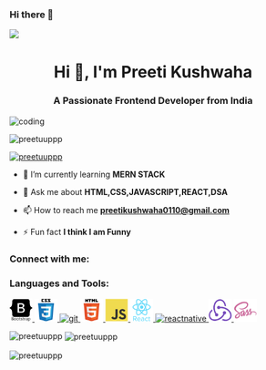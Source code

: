 ### Hi there 👋

<img  src="https://1.bp.blogspot.com/-7A4WynwLsMw/XbBpCXG8fHI/AAAAAAAAMt4/uOa1bpLskYgrwGbllhSu2SDj_Mig8SXJQCLcBGAsYHQ/s1600/2000_600px.gif"/>
<h1 align="center">Hi 👋, I'm Preeti Kushwaha</h1>
<h3 align="center">A Passionate Frontend Developer from India</h3>
<img align="center" alt="coding" width="400" src="https://vidhi-mody.github.io/img/contribute.gif"/>

<p align="left"> <img src="https://komarev.com/ghpvc/?username=preetuuppp&label=Profile%20views&color=0e75b6&style=flat" alt="preetuuppp" /> </p>

<p align="left"> <a href="https://github.com/ryo-ma/github-profile-trophy"><img src="https://github-profile-trophy.vercel.app/?username=preetuuppp" alt="preetuuppp" /></a> </p>

- 🌱 I’m currently learning **MERN STACK**

- 💬 Ask me about **HTML,CSS,JAVASCRIPT,REACT,DSA**

- 📫 How to reach me **preetikushwaha0110@gmail.com**

- ⚡ Fun fact **I think I am Funny**

<h3 align="left">Connect with me:</h3>
<p align="left">
</p>

<h3 align="left">Languages and Tools:</h3>
<p align="left"> <a href="https://getbootstrap.com" target="_blank" rel="noreferrer"> <img src="https://raw.githubusercontent.com/devicons/devicon/master/icons/bootstrap/bootstrap-plain-wordmark.svg" alt="bootstrap" width="40" height="40"/> </a> <a href="https://www.w3schools.com/css/" target="_blank" rel="noreferrer"> <img src="https://raw.githubusercontent.com/devicons/devicon/master/icons/css3/css3-original-wordmark.svg" alt="css3" width="40" height="40"/> </a> <a href="https://git-scm.com/" target="_blank" rel="noreferrer"> <img src="https://www.vectorlogo.zone/logos/git-scm/git-scm-icon.svg" alt="git" width="40" height="40"/> </a> <a href="https://www.w3.org/html/" target="_blank" rel="noreferrer"> <img src="https://raw.githubusercontent.com/devicons/devicon/master/icons/html5/html5-original-wordmark.svg" alt="html5" width="40" height="40"/> </a> <a href="https://developer.mozilla.org/en-US/docs/Web/JavaScript" target="_blank" rel="noreferrer"> <img src="https://raw.githubusercontent.com/devicons/devicon/master/icons/javascript/javascript-original.svg" alt="javascript" width="40" height="40"/> </a> <a href="https://reactjs.org/" target="_blank" rel="noreferrer"> <img src="https://raw.githubusercontent.com/devicons/devicon/master/icons/react/react-original-wordmark.svg" alt="react" width="40" height="40"/> </a> <a href="https://reactnative.dev/" target="_blank" rel="noreferrer"> <img src="https://reactnative.dev/img/header_logo.svg" alt="reactnative" width="40" height="40"/> </a> <a href="https://redux.js.org" target="_blank" rel="noreferrer"> <img src="https://raw.githubusercontent.com/devicons/devicon/master/icons/redux/redux-original.svg" alt="redux" width="40" height="40"/> </a> <a href="https://sass-lang.com" target="_blank" rel="noreferrer"> <img src="https://raw.githubusercontent.com/devicons/devicon/master/icons/sass/sass-original.svg" alt="sass" width="40" height="40"/> </a> </p>

<p><img align="left" src="https://github-readme-stats.vercel.app/api/top-langs?username=preetuuppp&show_icons=true&locale=en&layout=compact" alt="preetuuppp" /></p>

<p>&nbsp;<img align="center" src="https://github-readme-stats.vercel.app/api?username=preetuuppp&show_icons=true&locale=en" alt="preetuuppp" /></p>

<p><img align="center" src="https://github-readme-streak-stats.herokuapp.com/?user=preetuuppp&" alt="preetuuppp" /></p>
